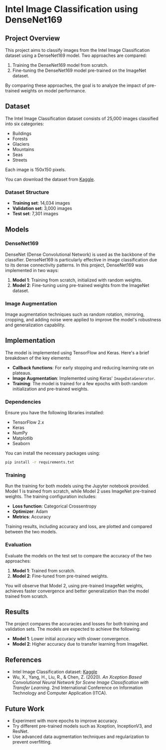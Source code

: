 # Intel Image Classification using DenseNet169

## Project Overview

This project aims to classify images from the Intel Image Classification dataset using a DenseNet169 model. Two approaches are compared: 
1. Training the DenseNet169 model from scratch.
2. Fine-tuning the DenseNet169 model pre-trained on the ImageNet dataset.

By comparing these approaches, the goal is to analyze the impact of pre-trained weights on model performance.

## Dataset

The Intel Image Classification dataset consists of 25,000 images classified into six categories: 
- Buildings
- Forests
- Glaciers
- Mountains
- Seas
- Streets

Each image is 150x150 pixels.

You can download the dataset from [Kaggle](https://www.kaggle.com/datasets/puneet6060/intel-image-classification).

### Dataset Structure
- **Training set**: 14,034 images
- **Validation set**: 3,000 images
- **Test set**: 7,301 images

## Models

### DenseNet169
DenseNet (Dense Convolutional Network) is used as the backbone of the classifier. DenseNet169 is particularly effective in image classification due to its dense connectivity patterns. In this project, DenseNet169 was implemented in two ways:
1. **Model 1**: Training from scratch, initialized with random weights.
2. **Model 2**: Fine-tuning using pre-trained weights from the ImageNet dataset.

### Image Augmentation
Image augmentation techniques such as random rotation, mirroring, cropping, and adding noise were applied to improve the model's robustness and generalization capability.

## Implementation

The model is implemented using TensorFlow and Keras. Here's a brief breakdown of the key elements:
- **Callback functions**: For early stopping and reducing learning rate on plateaus.
- **Image Augmentation**: Implemented using Keras' `ImageDataGenerator`.
- **Training**: The model is trained for a few epochs with both random initialization and pre-trained weights.

### Dependencies

Ensure you have the following libraries installed:
- TensorFlow 2.x
- Keras
- NumPy
- Matplotlib
- Seaborn

You can install the necessary packages using:
```bash
pip install -r requirements.txt
```

### Training

Run the training for both models using the Jupyter notebook provided. Model 1 is trained from scratch, while Model 2 uses ImageNet pre-trained weights. The training configuration includes:
- **Loss function**: Categorical Crossentropy
- **Optimizer**: Adam
- **Metrics**: Accuracy

Training results, including accuracy and loss, are plotted and compared between the two models.

### Evaluation

Evaluate the models on the test set to compare the accuracy of the two approaches:
1. **Model 1**: Trained from scratch.
2. **Model 2**: Fine-tuned from pre-trained weights.

You will observe that Model 2, using pre-trained ImageNet weights, achieves faster convergence and better generalization than the model trained from scratch.

## Results

The project compares the accuracies and losses for both training and validation sets. The models are expected to achieve the following:
- **Model 1**: Lower initial accuracy with slower convergence.
- **Model 2**: Higher accuracy due to transfer learning from ImageNet.

## References

- Intel Image Classification dataset: [Kaggle](https://www.kaggle.com/datasets/puneet6060/intel-image-classification)
- Wu, X., Yang, H., Liu, R., & Chen, Z. (2020). *An Xception Based Convolutional Neural Network for Scene Image Classification with Transfer Learning*. 2nd International Conference on Information Technology and Computer Application (ITCA).

## Future Work

- Experiment with more epochs to improve accuracy.
- Try different pre-trained models such as Xception, InceptionV3, and ResNet.
- Use advanced data augmentation techniques and regularization to prevent overfitting.
